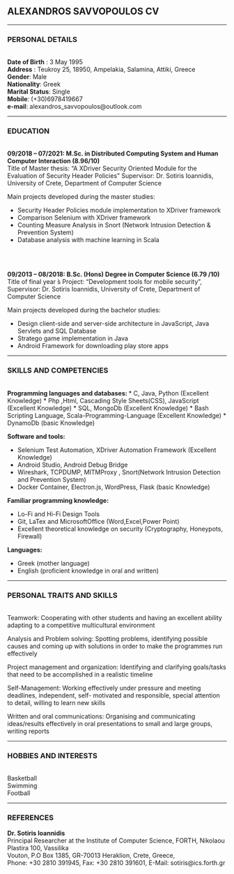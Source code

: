 <h2>ALEXANDROS SAVVOPOULOS CV</h2>
<hr>

<h3>PERSONAL DETAILS</h3> <br>
<b>Date of Birth</b> : 3 May 1995 <br>
<b>Address</b> : Teukroy 25, 18950, Ampelakia, Salamina, Attiki, Greece <br>
<b>Gender</b>: Male <br>
<b>Nationality</b>: Greek <br>
<b>Marital Status</b>: Single <br>
<b>Mobile</b>: (+30)6978419667 <br>
<b>e-mail</b>: alexandros_savvopoulos@outlook.com <br>

<hr>
<h3>EDUCATION</h3> <br>
<b> 09/2018 – 07/2021: M.Sc. in Distributed Computing System and Human Computer Interaction (8.96/10) </b> <br>
Title of Master thesis: “A XDriver Security Oriented Module for the Evaluation of Security Header Policies” Supervisor: Dr. Sotiris Ioannidis, University of Crete, Department of Computer Science <br>

Main projects developed during the master studies:
 * Security Header Policies module implementation to XDriver framework
 * Comparison Selenium with XDriver framework
 * Counting Measure Analysis in Snort (Network Intrusion Detection & Prevention System)
 * Database analysis with machine learning in Scala

<br><br>

<b> 09/2013 – 08/2018: B.Sc. (Hons) Degree in Computer Science (6.79 /10) </b> <br>
Title of final year ́s Project: “Development tools for mobile security”, Supervisor: Dr. Sotiris Ioannidis, University of Crete, Department of Computer Science

Main projects developed during the bachelor studies: 
 * Design client-side and server-side architecture in JavaScript, Java Servlets and SQL Database
 * Stratego game implementation in Java
 * Android Framework for downloading play store apps

<hr>
<h3>SKILLS AND COMPETENCIES</h3> <br>
<b> Programming languages and databases: </b>
  * C, Java, Python (Excellent Knowledge)
  * Php ,Html, Cascading Style Sheets(CSS), JavaScript (Excellent Knowledge)
  * SQL, MongoDb (Excellent Knowledge)
  * Bash Scripting Language, Scala-Programming-Language (Excellent Knowledge)
  * DynamoDb (basic Knowledge)

<b> Software and tools: </b>
  * Selenium Test Automation, XDriver Automation Framework (Excellent Knowledge)
  * Android Studio, Android Debug Bridge
  * Wireshark, TCPDUMP, MITMProxy , Snort(Network Intrusion Detection and Prevention System)
  * Docker Container, Electron.js, WordPress, Flask (basic Knowledge)

<b> Familiar programming knowledge: </b>
  * Lo-Fi and Hi-Fi Design Tools
  * Git, LaTex and MicrosoftOffice (Word,Excel,Power Point)
  * Excellent theoretical knowledge on security (Cryptography, Honeypots, Firewall)

<b> Languages: </b>
  * Greek (mother language)
  * English (proficient knowledge in oral and written)

<hr>
<h3>PERSONAL TRAITS AND SKILLS</h3> <br>
Teamwork: Cooperating with other students and having an excellent ability adapting to a competitive
multicultural environment

Analysis and Problem solving: Spotting problems, identifying possible causes and coming up with
solutions in order to make the programmes run effectively

Project management and organization: Identifying and clarifying goals/tasks that need to be
accomplished in a realistic timeline

Self-Management: Working effectively under pressure and meeting deadlines, independent, self-
motivated and responsible, special attention to detail, willing to learn new skills

Written and oral communications: Organising and communicating ideas/results effectively in oral
presentations to small and large groups, writing reports

<hr>
<h3>HOBBIES AND INTERESTS</h3> <br>
 Basketball <br>
 Swimming <br>
 Football <br>

<hr>
<h3>REFERENCES</h3>
<b> Dr. Sotiris Ioannidis </b> <br>
Principal Researcher at the Institute of Computer Science, FORTH, Nikolaou Plastira 100, Vassilika <br>
Vouton, P.O Box 1385, GR-70013 Heraklion, Crete, Greece, <br>
Phone: +30 2810 391945, Fax: +30 2810 391601, E-Mail: sotiris@ics.forth.gr <br>
